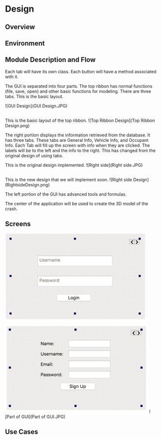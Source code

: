# Design
## Overview
## Environment
## Module Description and Flow
Each tab will have its own class. Each button will have a method associated with it. 

The GUI is separated into four parts. The top ribbon has normal functions (file, save, open) and other basic functions for modeling. There are three tabs. This is the basic layout.

![GUI Design](GUI Design.JPG)

<br>
This is the basic layout of the top ribbon.
![Top Ribbon Design](Top Ribbon Design.png)

The right portion displays the information retrieved from the database. It has three tabs. These tabs are General Info, Vehicle Info, and Occupant Info. Each Tab will fill up the screen with info when they are clicked. The labels will be to the left and the info to the right.
This has changed from the original design of using tabs.

This is the original design implemented.
![Right side](Right side.JPG)

<br>
This is the new design that we will implement soon.
![Right side Design](RightsideDesign.png)

The left portion of the GUI has advanced tools and formulas. 

The center of the application will be used to create the 3D model of the crash.

## Screens
![Login](Login.JPG)
![SignUp](SignUp.JPG)
![Part of GUI](Part of GUI.JPG)

## Use Cases


